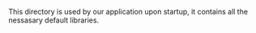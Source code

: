 This directory is used by our application upon startup, it contains all the nessasary default libraries.